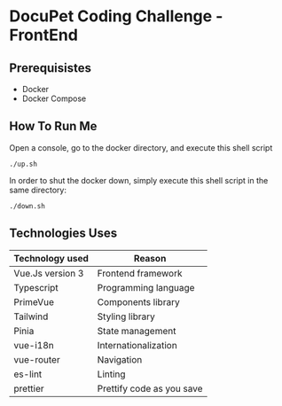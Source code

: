# DocuPet Coding Challenge - FrontEnd

## Prerequisistes

- Docker
- Docker Compose

## How To Run Me

Open a console, go to the docker directory, and execute this shell script

```shell
./up.sh
```

In order to shut the docker down, simply execute this shell script in the same directory:

```shell
./down.sh
```

## Technologies Uses

| Technology used  | Reason                    |
| ---------------- | ------------------------- |
| Vue.Js version 3 | Frontend framework        |
| Typescript       | Programming language      |
| PrimeVue         | Components library        |
| Tailwind         | Styling library           |
| Pinia            | State management          |
| vue-i18n         | Internationalization      |
| vue-router       | Navigation                |
| es-lint          | Linting                   |
| prettier         | Prettify code as you save |
